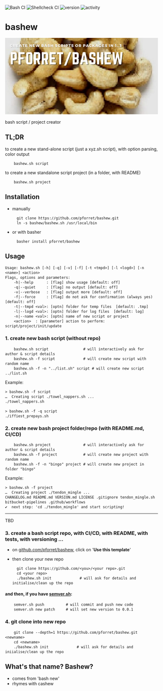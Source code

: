 ![Bash CI](https://github.com/pforret/bashew/workflows/Bash%20CI/badge.svg) 
![Shellcheck CI](https://github.com/pforret/bashew/workflows/Shellcheck%20CI/badge.svg)
![version](https://img.shields.io/github/v/release/pforret/bashew)
![activity](https://img.shields.io/github/commit-activity/m/pforret/bashew)

# bashew

![Bashew Logo](assets/bashew.png)

bash script / project creator

## TL;DR

to create a new stand-alone script (just a xyz.sh script), with option parsing, color output

        bashew.sh script
    
to create a new standalone script project (in a folder, with README)

        bashew.sh project

## Installation

* manually

        git clone https://github.com/pforret/bashew.git
        ln -s bashew/bashew.sh /usr/local/bin
    
* or with basher    

        basher install pforret/bashew
        
## Usage

    Usage: bashew.sh [-h] [-q] [-v] [-f] [-t <tmpd>] [-l <logd>] [-n <name>] <action>
    Flags, options and parameters:
        -h|--help      : [flag] show usage [default: off]
        -q|--quiet     : [flag] no output [default: off]
        -v|--verbose   : [flag] output more [default: off]
        -f|--force     : [flag] do not ask for confirmation (always yes) [default: off]
        -t|--tmpd <val>: [optn] folder for temp files  [default: .tmp]
        -l|--logd <val>: [optn] folder for log files  [default: log]
        -n|--name <val>: [optn] name of new script or project
        <action>  : [parameter] action to perform: script/project/init/update

### 1. create new bash script (without repo)

        bashew.sh script                # will interactively ask for author & script details
        bashew.sh -f script             # will create new script with random name
        bashew.sh -f -n "../list.sh" script # will create new script ../list.sh
   
Example:

    > bashew.sh -f script
    …  Creating script ./towel_nappers.sh ...
    ./towel_nappers.sh
    
    > bashew.sh -f -q script
    ./iffiest_prepays.sh
 
### 2. create new bash project folder/repo (with README.md, CI/CD)

        bashew.sh project               # will interactively ask for author & script details
        bashew.sh -f project            # will create new project with random name
        bashew.sh -f -n "bingo" project # will create new project in folder "bingo"

Example:

    > bashew.sh -f project
    …  Creating project ./tendon_mingle ...
    CHANGELOG.md README.md VERSION.md LICENSE .gitignore tendon_mingle.sh bitbucket-pipelines .github/workflows  
    ✔  next step: 'cd ./tendon_mingle' and start scripting!


----

  TBD
  
### 3. create a bash script repo, with CI/CD, with README, with tests, with versioning ... 

* on [github.com/pforret/bashew](https://github.com/pforret/bashew), click on '**Use this template**'
* then clone your new repo

        git clone https://github.com/<you>/<your repo>.git
        cd <your repo>
        ./bashew.sh init             # will ask for details and initialise/clean up the repo

#### and then, if you have [semver.sh](https://github.com/pforret/semver):
        semver.sh push          # will commit and push new code
        semver.sh new patch     # will set new version to 0.0.1


  
### 4. git clone into new repo

        git clone --depth=1 https://github.com/pforret/bashew.git <newname>
        cd <newname>
        ./bashew.sh init             # will ask for details and iniialise/clean up the repo

## What's that name? Bashew?
* comes from 'bash new'
* rhymes with cashew
